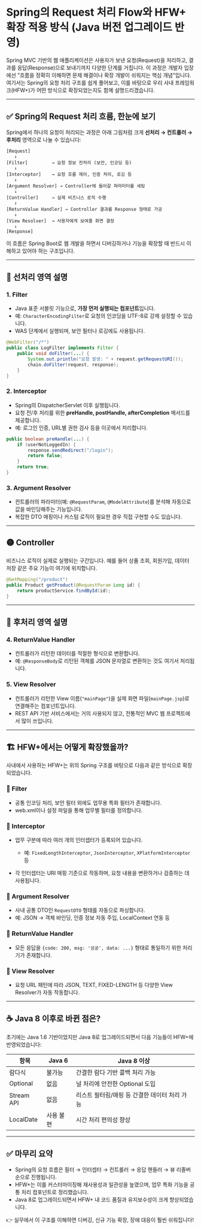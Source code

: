 # Spring의 Request 처리 Flow와 HFW+ 확장 적용 방식 (Java 버전 업그레이드 반영)

Spring MVC 기반의 웹 애플리케이션은 사용자가 보낸 요청(Request)을 처리하고, 결과를 응답(Response)으로 보내기까지 다양한 단계를 거칩니다. 이 과정은 개발자 입장에선 "흐름을 정확히 이해하면 문제 해결이나 확장 개발이 쉬워지는 핵심 개념"입니다. 여기서는 Spring의 요청 처리 구조를 쉽게 풀어보고, 이를 바탕으로 우리 사내 프레임워크(HFW+)가 어떤 방식으로 확장되었는지도 함께 설명드리겠습니다.

---

## ✅ Spring의 Request 처리 흐름, 한눈에 보기

Spring에서 하나의 요청이 처리되는 과정은 아래 그림처럼 크게 **선처리 → 컨트롤러 → 후처리** 영역으로 나눌 수 있습니다:

```
[Request]
   ↓
[Filter]         → 요청 정보 전처리 (보안, 인코딩 등)
   ↓
[Interceptor]    → 요청 흐름 제어, 인증 처리, 로깅 등
   ↓
[Argument Resolver] → Controller에 들어갈 파라미터를 세팅
   ↓
[Controller]     → 실제 비즈니스 로직 수행
   ↓
[ReturnValue Handler] → Controller 결과를 Response 형태로 가공
   ↓
[View Resolver]  → 사용자에게 보여줄 화면 결정
   ↓
[Response]
```

이 흐름은 Spring Boot로 웹 개발을 하면서 디버깅하거나 기능을 확장할 때 반드시 이해하고 있어야 하는 구조입니다.

---

## 🔹 선처리 영역 설명

### 1. Filter

* Java 표준 서블릿 기능으로, **가장 먼저 실행되는 컴포넌트**입니다.
* 예: `CharacterEncodingFilter`로 요청의 인코딩을 UTF-8로 강제 설정할 수 있습니다.
* WAS 단계에서 실행되며, 보안 필터나 로깅에도 사용됩니다.

```java
@WebFilter("/*")
public class LogFilter implements Filter {
    public void doFilter(...) {
        System.out.println("요청 발생: " + request.getRequestURI());
        chain.doFilter(request, response);
    }
}
```

### 2. Interceptor

* Spring의 DispatcherServlet 이후 실행됩니다.
* 요청 전/후 처리를 위한 **preHandle, postHandle, afterCompletion** 메서드를 제공합니다.
* 예: 로그인 인증, URL별 권한 검사 등을 이곳에서 처리합니다.

```java
public boolean preHandle(...) {
    if (userNotLoggedIn) {
        response.sendRedirect("/login");
        return false;
    }
    return true;
}
```

### 3. Argument Resolver

* 컨트롤러의 파라미터(예: `@RequestParam`, `@ModelAttribute`)를 분석해 자동으로 값을 바인딩해주는 기능입니다.
* 복잡한 DTO 매핑이나 커스텀 로직이 필요한 경우 직접 구현할 수도 있습니다.

---

## 🟡 Controller

비즈니스 로직이 실제로 실행되는 구간입니다. 예를 들어 상품 조회, 회원가입, 데이터 저장 같은 주요 기능이 여기에 위치합니다.

```java
@GetMapping("/product")
public Product getProduct(@RequestParam Long id) {
    return productService.findById(id);
}
```

---

## 🔻 후처리 영역 설명

### 4. ReturnValue Handler

* 컨트롤러가 리턴한 데이터를 적절한 형식으로 변환합니다.
* 예: `@ResponseBody`로 리턴된 객체를 JSON 문자열로 변환하는 것도 여기서 처리됩니다.

### 5. View Resolver

* 컨트롤러가 리턴한 View 이름(`"mainPage"`)을 실제 화면 파일(`mainPage.jsp`)로 연결해주는 컴포넌트입니다.
* REST API 기반 서비스에서는 거의 사용되지 않고, 전통적인 MVC 웹 프로젝트에서 많이 쓰입니다.

---

## 🏗️ HFW+에서는 어떻게 확장했을까?

사내에서 사용하는 HFW+는 위의 Spring 구조를 바탕으로 다음과 같은 방식으로 확장되었습니다.

### 📌 Filter

* 공통 인코딩 처리, 보안 필터 외에도 업무용 특화 필터가 존재합니다.
* web.xml이나 설정 파일을 통해 업무별 필터를 정의합니다.

### 📌 Interceptor

* 업무 구분에 따라 여러 개의 인터셉터가 등록되어 있습니다.

  * 예: `FixedLengthInterceptor`, `JsonInterceptor`, `XPlatformInterceptor` 등
* 각 인터셉터는 URI 매핑 기준으로 작동하며, 요청 내용을 변환하거나 검증하는 데 사용됩니다.

### 📌 Argument Resolver

* 사내 공통 DTO인 `RequestDTO` 형태를 자동으로 파싱합니다.
* 예: JSON → 객체 바인딩, 인증 정보 자동 주입, LocalContext 연동 등

### 📌 ReturnValue Handler

* 모든 응답을 `{code: 200, msg: '성공', data: ...}` 형태로 통일하기 위한 처리기가 존재합니다.

### 📌 View Resolver

* 요청 URL 패턴에 따라 JSON, TEXT, FIXED-LENGTH 등 다양한 View Resolver가 자동 작동합니다.

---

## ☕ Java 8 이후로 바뀐 점은?

초기에는 Java 1.6 기반이었지만 Java 8로 업그레이드되면서 다음 기능들이 HFW+에 반영되었습니다:

| 항목         | Java 6 | Java 8 이상                  |
| ---------- | ------ | -------------------------- |
| 람다식        | 불가능    | 간결한 람다 기반 콜백 처리 가능         |
| Optional   | 없음     | 널 처리에 안전한 Optional 도입      |
| Stream API | 없음     | 리스트 필터링/매핑 등 간결한 데이터 처리 가능 |
| LocalDate  | 사용 불편  | 시간 처리 편의성 향상               |

---

## ✅ 마무리 요약

* Spring의 요청 흐름은 필터 → 인터셉터 → 컨트롤러 → 응답 핸들러 → 뷰 리졸버 순으로 진행됩니다.
* HFW+는 이를 커스터마이징해 재사용성과 일관성을 높였으며, 업무 특화 기능을 공통 처리 컴포넌트로 정리했습니다.
* Java 8로 업그레이드되면서 HFW+ 내 코드 품질과 유지보수성이 크게 향상되었습니다.

👉 실무에서 이 구조를 이해하면 디버깅, 신규 기능 확장, 장애 대응이 훨씬 쉬워집니다!

